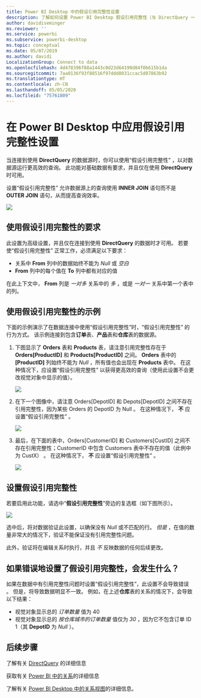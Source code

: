 ```yaml
---
title: Power BI Desktop 中的假设引用完整性设置
description: 了解如何设置 Power BI Desktop 假设引用完整性（与 DirectQuery 一起使用）
author: davidiseminger
ms.reviewer: ''
ms.service: powerbi
ms.subservice: powerbi-desktop
ms.topic: conceptual
ms.date: 05/07/2019
ms.author: davidi
LocalizationGroup: Connect to data
ms.openlocfilehash: 4d478396f88a1443c0d23d64199d84f0b615b1da
ms.sourcegitcommit: 7aa0136f93f88516f97ddd8031ccac5d07863b92
ms.translationtype: HT
ms.contentlocale: zh-CN
ms.lasthandoff: 05/05/2020
ms.locfileid: "75761809"
---
```

# <a name="apply-the-assume-referential-integrity-setting-in-power-bi-desktop"></a>在 Power BI Desktop 中应用假设引用完整性设置
当连接到使用 **DirectQuery** 的数据源时，你可以使用“假设引用完整性”  ，以对数据源运行更高效的查询。 此功能对基础数据有要求，并且仅在使用 **DirectQuery** 时可用。

设置“假设引用完整性”  允许数据源上的查询使用 **INNER JOIN** 语句而不是 **OUTER JOIN** 语句，从而提高查询效率。

![](media/desktop-assume-referential-integrity/assume-referential-integrity_1.png)

## <a name="requirements-for-using-assume-referential-integrity"></a>使用假设引用完整性的要求
此设置为高级设置，并且仅在连接到使用 **DirectQuery** 的数据时才可用。 若要使“假设引用完整性”  正常工作，必须满足以下要求：

* 关系中 **From** 列中的数据始终不能为 *Null*  或 *空白*
* **From** 列中的每个值在 **To** 列中都有对应的值

在此上下文中， **From** 列是 *一对多* 关系中的 *多* ，或是 *一对一* 关系中第一个表中的列。

## <a name="example-of-using-assume-referential-integrity"></a>使用假设引用完整性的示例
下面的示例演示了在数据连接中使用“假设引用完整性”时，“假设引用完整性”  的行为方式。 该示例连接到包含**订单**表、**产品**表和**仓库**表的数据源。

1. 下图显示了 **Orders** 表和 **Products** 表，请注意引用完整性存在于 **Orders[ProductID]** 和 **Products[ProductID]** 之间。 **Orders** 表中的 **[ProductID]** 列始终不能为 *Null* ，所有值也会出现在 **Products** 表中。 在这种情况下，应设置“假设引用完整性”  以获得更高效的查询（使用此设置不会更改视觉对象中显示的值）。
   
   ![](media/desktop-assume-referential-integrity/assume-referential-integrity_2.png)
2. 在下一个图像中，请注意 Orders[DepotID] 和 Depots[DepotID] 之间不存在引用完整性，因为某些 Orders 的 DepotID 为 Null      。 在这种情况下， **不** 应设置“假设引用完整性”  。
   
   ![](media/desktop-assume-referential-integrity/assume-referential-integrity_3.png)
3. 最后，在下面的表中，Orders[CustomerID] 和 Customers[CustID] 之间不存在引用完整性；CustomerID 中包含 Customers 表中不存在的值（此例中为 CustX）      。 在这种情况下， **不** 应设置“假设引用完整性”  。
   
   ![](media/desktop-assume-referential-integrity/assume-referential-integrity_4.png)

## <a name="setting-assume-referential-integrity"></a>设置假设引用完整性
若要启用此功能，请选中“**假设引用完整性**”旁边的复选框（如下图所示）。

![](media/desktop-assume-referential-integrity/assume-referential-integrity_1.png)

选中后，将对数据验证此设置，以确保没有 *Null* 或不匹配的行。 *但是* ，在值的数量非常大的情况下，验证不能保证没有引用完整性问题。

此外，验证将在编辑关系时执行，并且 *不* 反映数据的任何后续更改。

## <a name="what-happens-if-you-incorrectly-set-assume-referential-integrity"></a>如果错误地设置了假设引用完整性，会发生什么？
如果在数据中有引用完整性问题时设置“假设引用完整性”，此设置不会导致错误  。 但是，将导致数据明显不一致。 例如，在上述**仓库**表的关系的情况下，会导致以下结果：

* 视觉对象显示总的 *订单数量* 值为 40
* 视觉对象显示总的 *按仓库城市的订单数量* 值仅为 *30* ，因为它不包含订单 ID 1（其 **DepotID**  为 *Null* ）。

## <a name="next-steps"></a>后续步骤
了解有关 [DirectQuery](desktop-use-directquery.md) 的详细信息

获取有关 [Power BI 中的关系](desktop-create-and-manage-relationships.md)的详细信息

了解有关 [Power BI Desktop 中的关系视图](desktop-relationship-view.md)的详细信息。

